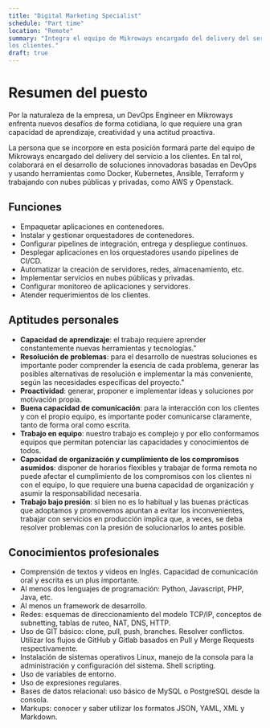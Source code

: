 ```yaml
---
title: "Digital Marketing Specialist"
schedule: "Part time"
location: "Remote"
summary: "Integra el equipo de Mikroways encargado del delivery del servicio a
los clientes."
draft: true
---
```


# Resumen del puesto

Por la naturaleza de la empresa, un DevOps Engineer en Mikroways enfrenta nuevos
desafíos de forma cotidiana, lo que requiere una gran capacidad de aprendizaje,
creatividad y una actitud proactiva.

La persona que se incorpore en esta posición formará parte del equipo de
Mikroways encargado del delivery del servicio a los clientes. En tal rol,
colaborará en el desarrollo de soluciones innovadoras basadas en DevOps y usando
herramientas como Docker, Kubernetes, Ansible, Terraform y trabajando con nubes
públicas y privadas, como AWS y Openstack.

## Funciones

* Empaquetar aplicaciones en contenedores.
* Instalar y gestionar orquestadores de contenedores.
* Configurar pipelines de integración, entrega y despliegue continuos.
* Desplegar aplicaciones en los orquestadores usando pipelines de CI/CD.
* Automatizar la creación de servidores, redes, almacenamiento, etc.
* Implementar servicios en nubes públicas y privadas.
* Configurar monitoreo de aplicaciones y servidores.
* Atender requerimientos de los clientes.

## Aptitudes personales

* **Capacidad de aprendizaje**: el trabajo requiere aprender constantemente
  nuevas herramientas y tecnologías."
* **Resolución de problemas**: para el desarrollo de nuestras soluciones es
  importante poder comprender la esencia de cada problema, generar las posibles
  alternativas de resolución e implementar la más conveniente, según las
  necesidades específicas del proyecto."
* **Proactividad**: generar, proponer e implementar ideas y soluciones por
  motivación propia.
* **Buena capacidad de comunicación**: para la interacción con los clientes y
  con el propio equipo, es importante poder comunicarse claramente, tanto de
  forma oral como escrita.
* **Trabajo en equipo**: nuestro trabajo es complejo y por ello conformamos
  equipos que permitan potenciar las capacidades y conocimientos de todos.
* **Capacidad de organización y cumplimiento de los compromisos asumidos**:
  disponer de horarios flexibles y trabajar de forma remota no puede afectar el
  cumplimiento de los compromisos con los clientes ni con el equipo, lo que
  requiere una buena capacidad de organización y asumir la responsabilidad
  necesaria.
* **Trabajo bajo presión**: si bien no es lo habitual y las buenas prácticas que
  adoptamos y promovemos apuntan a evitar los inconvenientes, trabajar con
  servicios en producción implica que, a veces, se deba resolver problemas con
  la presión de solucionarlos lo antes posible.

## Conocimientos profesionales

* Comprensión de textos y videos en Inglés. Capacidad de comunicación oral y
  escrita es un plus importante.
* Al menos dos lenguajes de programación: Python, Javascript, PHP, Java, etc.
* Al menos un framework de desarrollo.
* Redes: esquemas de direccionamiento del modelo TCP/IP, conceptos de
  subnetting, tablas de ruteo, NAT, DNS, HTTP.
* Uso de GIT básico: clone, pull, push, branches. Resolver conflictos. Utilizar
  los flujos de GitHub y Gitlab basados en Pull y Merge Requests
  respectivamente.
* Instalación de sistemas operativos Linux, manejo de la consola para la
  administración y configuración del sistema. Shell scripting.
* Uso de variables de entorno.
* Uso de expresiones regulares.
* Bases de datos relacional: uso básico de MySQL o PostgreSQL desde la consola.
* Markups: conocer y saber utilizar los formatos JSON, YAML, XML y Markdown.


